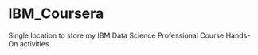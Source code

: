 # IBM_Coursera

Single location to store my IBM Data Science Professional Course Hands-On activities.
